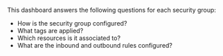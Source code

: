 This dashboard answers the following questions for each security group:

- How is the security group configured?
- What tags are applied?
- Which resources is it associated to?
- What are the inbound and outbound rules configured?
